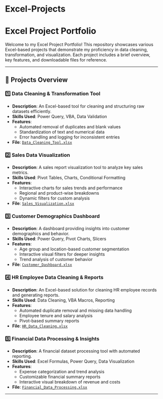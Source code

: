 # Excel-Projects
# Excel Project Portfolio

Welcome to my Excel Project Portfolio! This repository showcases various Excel-based projects that demonstrate my proficiency in data cleaning, transformation, and visualization. Each project includes a brief overview, key features, and downloadable files for reference.

---

## 📌 Projects Overview

### 1️⃣ **Data Cleaning & Transformation Tool**
- **Description**: An Excel-based tool for cleaning and structuring raw datasets efficiently.
- **Skills Used**: Power Query, VBA, Data Validation
- **Features**:
  - Automated removal of duplicates and blank values
  - Standardization of text and numerical data
  - Error handling and logging for inconsistent entries
- **File**: [`Data_Cleaning_Tool.xlsx`](./Data_Cleaning_Tool.xlsx)

### 2️⃣ **Sales Data Visualization**
- **Description**: A sales report visualization tool to analyze key sales metrics.
- **Skills Used**: Pivot Tables, Charts, Conditional Formatting
- **Features**:
  - Interactive charts for sales trends and performance
  - Regional and product-wise breakdowns
  - Dynamic filters for custom analysis
- **File**: [`Sales_Visualization.xlsx`](./Sales_Visualization.xlsx)

### 3️⃣ **Customer Demographics Dashboard**
- **Description**: A dashboard providing insights into customer demographics and behavior.
- **Skills Used**: Power Query, Pivot Charts, Slicers
- **Features**:
  - Age group and location-based customer segmentation
  - Interactive visual filters for deeper insights
  - Trend analysis of customer behavior
- **File**: [`Customer_Dashboard.xlsx`](./Customer_Dashboard.xlsx)

### 4️⃣ **HR Employee Data Cleaning & Reports**
- **Description**: An Excel-based solution for cleaning HR employee records and generating reports.
- **Skills Used**: Data Cleaning, VBA Macros, Reporting
- **Features**:
  - Automated duplicate removal and missing data handling
  - Employee tenure and salary analysis
  - Pivot-based summary reports
- **File**: [`HR_Data_Cleaning.xlsx`](./HR_Data_Cleaning.xlsx)

### 5️⃣ **Financial Data Processing & Insights**
- **Description**: A financial dataset processing tool with automated reporting.
- **Skills Used**: Excel Formulas, Power Query, Data Visualization
- **Features**:
  - Expense categorization and trend analysis
  - Customizable financial summary reports
  - Interactive visual breakdown of revenue and costs
- **File**: [`Financial_Data_Processing.xlsx`](./Financial_Data_Processing.xlsx)

---

